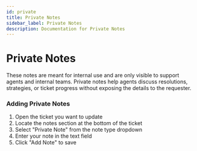 ```yaml
---
id: private
title: Private Notes
sidebar_label: Private Notes
description: Documentation for Private Notes
---
```


# Private Notes

These notes are meant for internal use and are only visible to support agents and internal teams. Private notes help agents discuss resolutions, strategies, or ticket progress without exposing the details to the requester.


### Adding Private Notes

1. Open the ticket you want to update
2. Locate the notes section at the bottom of the ticket
3. Select "Private Note" from the note type dropdown
4. Enter your note in the text field
5. Click "Add Note" to save